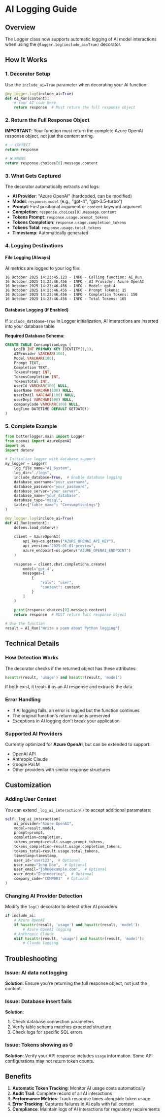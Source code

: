# AI Logging Guide

## Overview
The Logger class now supports automatic logging of AI model interactions when using the `@logger.log(include_ai=True)` decorator.

## How It Works

### 1. **Decorator Setup**
Use the `include_ai=True` parameter when decorating your AI function:

```python
@my_logger.log(include_ai=True)
def AI_Run(content):
    # Your AI code here
    return response  # Must return the full response object
```

### 2. **Return the Full Response Object**
**IMPORTANT**: Your function must return the complete Azure OpenAI response object, not just the content string.

```python
# ✅ CORRECT
return response

# ❌ WRONG
return response.choices[0].message.content
```

### 3. **What Gets Captured**

The decorator automatically extracts and logs:

- **AI Provider**: "Azure OpenAI" (hardcoded, can be modified)
- **Model**: `response.model` (e.g., "gpt-4", "gpt-3.5-turbo")
- **Prompt**: First positional argument or `content` keyword argument
- **Completion**: `response.choices[0].message.content`
- **Tokens Prompt**: `response.usage.prompt_tokens`
- **Tokens Completion**: `response.usage.completion_tokens`
- **Tokens Total**: `response.usage.total_tokens`
- **Timestamp**: Automatically generated

### 4. **Logging Destinations**

#### File Logging (Always)
AI metrics are logged to your log file:
```
16 October 2025 14:23:45.123 - INFO - Calling function: AI_Run
16 October 2025 14:23:46.456 - INFO - AI Provider: Azure OpenAI
16 October 2025 14:23:46.456 - INFO - Model: gpt-4
16 October 2025 14:23:46.456 - INFO - Prompt Tokens: 15
16 October 2025 14:23:46.456 - INFO - Completion Tokens: 150
16 October 2025 14:23:46.456 - INFO - Total Tokens: 165
```

#### Database Logging (If Enabled)
If `include_database=True` in Logger initialization, AI interactions are inserted into your database table.

**Required Database Schema:**
```sql
CREATE TABLE ConsumptionLogs (
    LogID INT PRIMARY KEY IDENTITY(1,1),
    AIProvider VARCHAR(100),
    Model VARCHAR(100),
    Prompt TEXT,
    Completion TEXT,
    TokensPrompt INT,
    TokensCompletion INT,
    TokensTotal INT,
    userId VARCHAR(100) NULL,
    userName VARCHAR(100) NULL,
    userEmail VARCHAR(100) NULL,
    userDept VARCHAR(100) NULL,
    companyCode VARCHAR(100) NULL,
    LogTime DATETIME DEFAULT GETDATE()
)
```

### 5. **Complete Example**

```python
from betterlogger.main import Logger
from openai import AzureOpenAI
import os
import dotenv

# Initialize logger with database support
my_logger = Logger(
    log_file_name="AI_System",
    log_dir="./logs",
    include_database=True,  # Enable database logging
    database_username="your_username",
    database_password="your_password",
    database_server="your_server",
    database_name="your_database",
    database_type="mssql",
    table={"table_name": "ConsumptionLogs"}
)

@my_logger.log(include_ai=True)
def AI_Run(content):
    dotenv.load_dotenv()
    
    client = AzureOpenAI(
        api_key=os.getenv("AZURE_OPENAI_API_KEY"),
        api_version="2025-01-01-preview",
        azure_endpoint=os.getenv("AZURE_OPENAI_ENDPOINT")
    )
    
    response = client.chat.completions.create(
        model="gpt-4",
        messages=[
            {
                "role": "user",
                "content": content
            }
        ]
    )
    
    print(response.choices[0].message.content)
    return response  # MUST return full response object

# Use the function
result = AI_Run("Write a poem about Python logging")
```

## Technical Details

### How Detection Works
The decorator checks if the returned object has these attributes:
```python
hasattr(result, 'usage') and hasattr(result, 'model')
```

If both exist, it treats it as an AI response and extracts the data.

### Error Handling
- If AI logging fails, an error is logged but the function continues
- The original function's return value is preserved
- Exceptions in AI logging don't break your application

### Supported AI Providers
Currently optimized for **Azure OpenAI**, but can be extended to support:
- OpenAI API
- Anthropic Claude
- Google PaLM
- Other providers with similar response structures

## Customization

### Adding User Context
You can extend `_log_ai_interaction()` to accept additional parameters:

```python
self._log_ai_interaction(
    ai_provider="Azure OpenAI",
    model=result.model,
    prompt=prompt,
    completion=completion,
    tokens_prompt=result.usage.prompt_tokens,
    tokens_completion=result.usage.completion_tokens,
    tokens_total=result.usage.total_tokens,
    timestamp=timestamp,
    user_id="user123",  # Optional
    user_name="John Doe",  # Optional
    user_email="john@example.com",  # Optional
    user_dept="Engineering",  # Optional
    company_code="COMP001"  # Optional
)
```

### Changing AI Provider Detection
Modify the `log()` decorator to detect other AI providers:

```python
if include_ai:
    # Azure OpenAI
    if hasattr(result, 'usage') and hasattr(result, 'model'):
        # Azure OpenAI logging
    # Anthropic Claude
    elif hasattr(result, 'usage') and hasattr(result, 'model'):
        # Claude logging
```

## Troubleshooting

### Issue: AI data not logging
**Solution**: Ensure you're returning the full response object, not just the content.

### Issue: Database insert fails
**Solution**: 
1. Check database connection parameters
2. Verify table schema matches expected structure
3. Check logs for specific SQL errors

### Issue: Tokens showing as 0
**Solution**: Verify your API response includes `usage` information. Some API configurations may not return token counts.

## Benefits

1. **Automatic Token Tracking**: Monitor AI usage costs automatically
2. **Audit Trail**: Complete record of all AI interactions
3. **Performance Metrics**: Track response times alongside token usage
4. **Error Tracking**: Captures failures in AI calls with full context
5. **Compliance**: Maintain logs of AI interactions for regulatory requirements